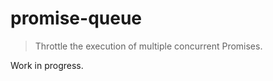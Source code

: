 promise-queue
=============

> Throttle the execution of multiple concurrent Promises.

Work in progress.